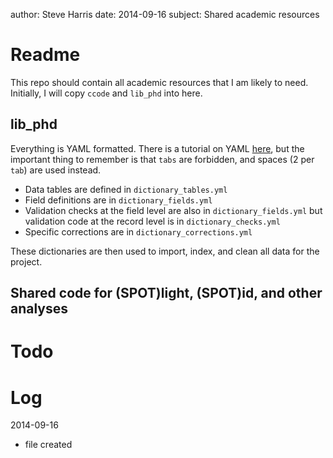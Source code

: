 author: Steve Harris
date: 2014-09-16
subject: Shared academic resources

Readme
======
This repo should contain all academic resources that I am likely to need. Initially, I will copy `ccode` and `lib_phd` into here.

## lib_phd

Everything is YAML formatted. There is a tutorial on YAML [here](http://rhnh.net/2011/01/31/yaml-tutorial), but the important thing to remember is that `tabs` are forbidden, and spaces (2 per `tab`) are used instead.

- Data tables are defined in `dictionary_tables.yml`
- Field definitions are in `dictionary_fields.yml`
- Validation checks at the field level are also in `dictionary_fields.yml` but validation code at the record level is in `dictionary_checks.yml`
- Specific corrections are in `dictionary_corrections.yml`

These dictionaries are then used to import, index, and clean all data for the project.

## Shared code for (SPOT)light, (SPOT)id, and other analyses



Todo
====


Log
===
2014-09-16
- file created